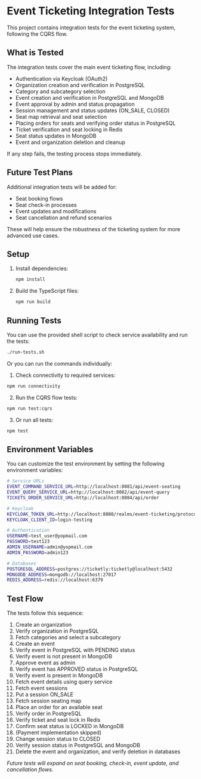 # Event Ticketing Integration Tests

This project contains integration tests for the event ticketing system, following the CQRS flow.

## What is Tested

The integration tests cover the main event ticketing flow, including:

- Authentication via Keycloak (OAuth2)
- Organization creation and verification in PostgreSQL
- Category and subcategory selection
- Event creation and verification in PostgreSQL and MongoDB
- Event approval by admin and status propagation
- Session management and status updates (ON_SALE, CLOSED)
- Seat map retrieval and seat selection
- Placing orders for seats and verifying order status in PostgreSQL
- Ticket verification and seat locking in Redis
- Seat status updates in MongoDB
- Event and organization deletion and cleanup

If any step fails, the testing process stops immediately.

## Future Test Plans

Additional integration tests will be added for:

- Seat booking flows
- Seat check-in processes
- Event updates and modifications
- Seat cancellation and refund scenarios

These will help ensure the robustness of the ticketing system for more advanced use cases.

## Setup

1. Install dependencies:
   ```bash
   npm install
   ```

2. Build the TypeScript files:
   ```bash
   npm run build
   ```

## Running Tests

You can use the provided shell script to check service availability and run the tests:
```bash
./run-tests.sh
```

Or you can run the commands individually:

1. Check connectivity to required services:
```bash
npm run connectivity
```

2. Run the CQRS flow tests:
```bash
npm run test:cqrs
```

3. Or run all tests:
```bash
npm test
```

## Environment Variables

You can customize the test environment by setting the following environment variables:

```bash
# Service URLs
EVENT_COMMAND_SERVICE_URL=http://localhost:8081/api/event-seating
EVENT_QUERY_SERVICE_URL=http://localhost:8082/api/event-query
TICKETS_ORDER_SERVICE_URL=http://localhost:8084/api/order

# Keycloak
KEYCLOAK_TOKEN_URL=http://localhost:8080/realms/event-ticketing/protocol/openid-connect/token
KEYCLOAK_CLIENT_ID=login-testing

# Authentication
USERNAME=test_user@yopmail.com
PASSWORD=test123
ADMIN_USERNAME=admin@yopmail.com
ADMIN_PASSWORD=admin123

# Databases
POSTGRESQL_ADDRESS=postgres://ticketly:ticketly@localhost:5432
MONGODB_ADDRESS=mongodb://localhost:27017
REDIS_ADDRESS=redis://localhost:6379
```

## Test Flow

The tests follow this sequence:

1. Create an organization
2. Verify organization in PostgreSQL
3. Fetch categories and select a subcategory
4. Create an event
5. Verify event in PostgreSQL with PENDING status
6. Verify event is not present in MongoDB
7. Approve event as admin
8. Verify event has APPROVED status in PostgreSQL
9. Verify event is present in MongoDB
10. Fetch event details using query service
11. Fetch event sessions
12. Put a session ON_SALE
13. Fetch session seating map
14. Place an order for an available seat
15. Verify order in PostgreSQL
16. Verify ticket and seat lock in Redis
17. Confirm seat status is LOCKED in MongoDB
18. (Payment implementation skipped)
19. Change session status to CLOSED
20. Verify session status in PostgreSQL and MongoDB
21. Delete the event and organization, and verify deletion in databases

_Future tests will expand on seat booking, check-in, event update, and cancellation flows._